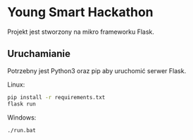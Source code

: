 # Young Smart Hackathon

Projekt jest stworzony na mikro frameworku Flask.

## Uruchamianie

Potrzebny jest Python3 oraz pip aby uruchomić serwer Flask.

Linux:

```bash
pip install -r requirements.txt
flask run
```

Windows:

```
./run.bat
```
